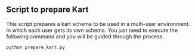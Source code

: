 ## Script to prepare Kart
This script prepares a kart schema to be used in a multi-user environment. In which each user gets its own schema. 
You just need to execute the following command and you will be guided through the process.

`python prepare_kart.py`

